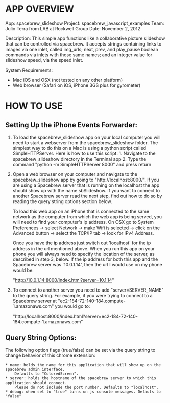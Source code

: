 APP OVERVIEW
============================

App: 		spacebrew_slideshow
Project: 	spacebrew_javascript_examples
Team: 		Julio Terra from LAB at Rockwell Group
Date: 		November 2, 2012

Description: 
This simple app functions like a collaborative picture slideshow that can be controlled via spacebrew. It accepts strings containing links to images via one inlet, called img_urls; next, prev, and play_pause boolean commands via inlets with those same names; and an integer value for slideshow speed, via the speed inlet.

System Requirements:
* Mac iOS and OSX (not tested on any other platform)
* Web browser (Safari on iOS, iPhone 3GS plus for gyrometer)


HOW TO USE
============================

Setting Up the iPhone Events Forwarder:
----------------------------

1)	To load the spacebrew_slideshow app on your local computer you will need to start a webserver
	from the spacebrew_slideshow folder. The simplest way to do this on a Mac is using a python 
	script called SimpleHTTPServer. Here is how to use this script:
		1. Navigate to the spacebrew_slideshow directory in the Terminal app
		2. Type the command "python -m SimpleHTTPServer 8000" and press return

2)	Open a web browser on your computer and navigate to the spacebrew_slideshow app by 
	going to "http://localhost:8000/". If you are using a Spacebrew server that is running on the localhost 
	the app should show up with the name sbSlideshow. If you want to connect to another Spacebrew 
	server read the next step, find out how to do so by reading the query string options section below. 

	To load this web app on an iPhone that is connected to the same network as the computer from which the
	web app is being served, you will need to find your computer's ip address. On OSX go to System
	Preferences -> select Network -> make Wifi is selected -> click on the Advanced button -> select the
	TCP/IP tab -> look for IPv4 Address. 

	Once you have the ip address just switch out 'localhost' for the ip address in the url mentioned above.
	When you run this app on your phone you will always need to specify the location of the server, as described
	in step 3, below. If the ip address for both this app and the Spacebrew server was '10.0.1.14', then the
	url I would use on my phone would be: 

	"http://10.0.1.14:8000/index.html?server=10.1.14" 

3)	To connect to another server you need to add "server=SERVER_NAME" to the query string. For example, 
	if you were trying to connect to a Spacebrew server at "ec2-184-72-140-184.compute-1.amazonaws.com"
	you would go to: 

	"http://localhost:8000/index.html?server=ec2-184-72-140-184.compute-1.amazonaws.com"

Query String Options:
----------------------------

The following option flags (true/false) can be set via the query string to change behavior of this chrome extension:

	* name: holds the name for this application that will show up on the spacebrew admin interface. 
		Defaults to "ColoredScreen".
	* server: holds the hostname of the spacebrew server to which this application should connect.
		Please do not include the port number. Defaults to "localhost".
	* debug: when set to "true" turns on js console messages. Defauls to "false"

